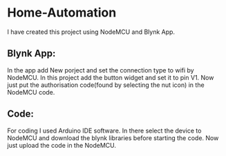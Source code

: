 # Home-Automation
I have created this project using NodeMCU and Blynk App.
## Blynk App:
In the app add New porject and set the connection type to wifi by NodeMCU. In this project add the button widget and set it to pin V1.
Now just put the authorisation code(found by selecting the nut icon) in the NodeMCU code.
## Code:
For coding I used Arduino IDE software. In there select the device to NodeMCU and download the blynk libraries before starting the code.
Now just upload the code in the NodeMCU.
